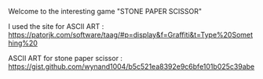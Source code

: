 
Welcome to the interesting game 
 "STONE PAPER SCISSOR"

I used the site for ASCII ART : https://patorjk.com/software/taag/#p=display&f=Graffiti&t=Type%20Something%20

ASCII ART for stone paper scissor : https://gist.github.com/wynand1004/b5c521ea8392e9c6bfe101b025c39abe
